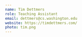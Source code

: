 ```yaml
---
name: Tim Dettmers
role: Teaching Assistant
email: dettmers@cs.washington.edu
website: https://timdettmers.com/
photo: tim.png
---
```


<!-- [Schedule an appointment](#){: .btn .btn-outline } -->
